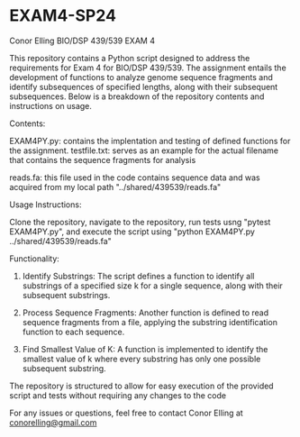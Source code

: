 # EXAM4-SP24
Conor Elling
BIO/DSP 439/539
EXAM 4

This repository contains a Python script designed to address the requirements for Exam 4 for BIO/DSP 439/539. The assignment entails the development of functions to analyze genome sequence fragments and identify subsequences of specified lengths, along with their subsequent subsequences. Below is a breakdown of the repository contents and instructions on usage.



Contents:

EXAM4PY.py: contains the implentation and testing of defined functions for the assignment. 
testfile.txt: serves as an example for the actual filename that contains the sequence fragments for analysis 

reads.fa: this file used in the code contains sequence data and was acquired from my local path "../shared/439539/reads.fa"



Usage Instructions:

Clone the repository, navigate to the repository, run tests usng "pytest EXAM4PY.py", and execute the script using "python EXAM4PY.py ../shared/439539/reads.fa"

Functionality:
1. Identify Substrings: The script defines a function to identify all substrings of a specified size k for a single sequence, along with their subsequent substrings.

2. Process Sequence Fragments: Another function is defined to read sequence fragments from a file, applying the substring identification function to each sequence.

3. Find Smallest Value of K: A function is implemented to identify the smallest value of k where every substring has only one possible subsequent substring.


The repository is structured to allow for easy execution of the provided script and tests without requiring any changes to the code

For any issues or questions, feel free to contact Conor Elling at conorelling@gmail.com



